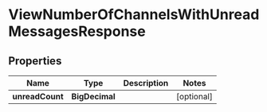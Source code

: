 

# ViewNumberOfChannelsWithUnreadMessagesResponse


## Properties

Name | Type | Description | Notes
------------ | ------------- | ------------- | -------------
**unreadCount** | **BigDecimal** |  |  [optional]



